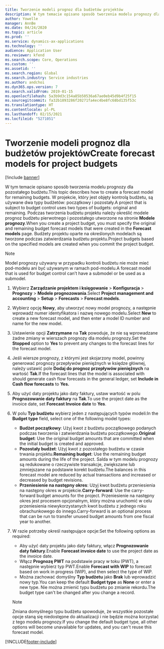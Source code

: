 ```yaml
---
title: Tworzenie modeli prognoz dla budżetów projektów
description: W tym temacie opisano sposób tworzenia modelu prognozy dla pozostałego budżetu.
author: Yowelle
manager: AnnBe
ms.date: 04/24/2020
ms.topic: article
ms.prod: ''
ms.service: dynamics-ax-applications
ms.technology: ''
audience: Application User
ms.reviewer: kfend
ms.search.scope: Core, Operations
ms.custom: ''
ms.assetid: ''
ms.search.region: Global
ms.search.industry: Service industries
ms.author: andchoi
ms.dyn365.ops.version: 7
ms.search.validFrom: 2019-01-15
ms.openlocfilehash: 5a3b9d3c154a85b50536a67ae0eb45d9b4f25f15
ms.sourcegitcommit: fa32b1893286f20271fa4ec4be8fc68bd135f53c
ms.translationtype: HT
ms.contentlocale: pl-PL
ms.lasthandoff: 02/15/2021
ms.locfileid: "5271051"
---
```

# <a name="create-forecast-models-for-project-budgets"></a><span data-ttu-id="543b5-103">Tworzenie modeli prognoz dla budżetów projektów</span><span class="sxs-lookup"><span data-stu-id="543b5-103">Create forecast models for project budgets</span></span> 

[!include [banner](../includes/banner.md)]

<span data-ttu-id="543b5-104">W tym temacie opisano sposób tworzenia modelu prognozy dla pozostałego budżetu.</span><span class="sxs-lookup"><span data-stu-id="543b5-104">This topic describes how to create a forecast model for remaining budgets.</span></span> <span data-ttu-id="543b5-105">W projekcie, który jest objęty kontrolą budżetu, są używane dwa typy budżetów: początkowy i pozostały.</span><span class="sxs-lookup"><span data-stu-id="543b5-105">A project that is subject to budget control uses two types of budgets: original and remaining.</span></span> <span data-ttu-id="543b5-106">Podczas tworzenia budżetu projektu należy określić modele prognoz budżetu pierwotnego i pozostałego utworzone na stronie **Modele prognozy**.</span><span class="sxs-lookup"><span data-stu-id="543b5-106">When you create a project budget, you must specify the original and remaining budget forecast models that were created in the **Forecast models** page.</span></span> <span data-ttu-id="543b5-107">Budżety projektu oparte na określonych modelach są tworzone podczas zatwierdzania budżetu projektu.</span><span class="sxs-lookup"><span data-stu-id="543b5-107">Project budgets based on the specified models are created when you commit the project budget.</span></span>

> [!NOTE]
> <span data-ttu-id="543b5-108">Model prognozy używany w przypadku kontroli budżetu nie może mieć pod-modelu ani być używanym w ramach pod-modelu.</span><span class="sxs-lookup"><span data-stu-id="543b5-108">A forecast model that is used for budget control can’t have a submodel or be used as a submodel.</span></span>

1. <span data-ttu-id="543b5-109">Wybierz **Zarządzanie projektem i księgowanie** > **Konfiguracja** > **Prognozy**  > **Modele prognozowania**.</span><span class="sxs-lookup"><span data-stu-id="543b5-109">Select **Project management and accounting** > **Setup** > **Forecasts**  > **Forecast models**.</span></span>
2. <span data-ttu-id="543b5-110">Wybierz opcję **Nowy**, aby utworzyć nowy model prognozy, a następnie wprowadź numer identyfikatora i nazwę nowego modelu.</span><span class="sxs-lookup"><span data-stu-id="543b5-110">Select **New** to create a new forecast model, and then enter a model ID number and name for the new model.</span></span> 
3. <span data-ttu-id="543b5-111">Ustawienie opcji **Zatrzymane** na **Tak** powoduje, że nie są wprowadzane żadne zmiany w wierszach prognozy dla modelu prognozy.</span><span class="sxs-lookup"><span data-stu-id="543b5-111">Set the **Stopped** option to **Yes** to prevent any changes to the forecast lines for the forecast model.</span></span> 
4. <span data-ttu-id="543b5-112">Jeśli wiersze prognozy, z którymi jest skojarzony model, powinny generować prognozy przepływów pieniężnych w księdze głównej, należy ustawić pole **Dodaj do prognoz przepływów pieniężnych** na wartość **Tak**.</span><span class="sxs-lookup"><span data-stu-id="543b5-112">If the forecast lines that the model is associated with should generate cash flow forecasts in the general ledger, set **Include in Cash flow forecasts** to **Yes.**</span></span> 
5. <span data-ttu-id="543b5-113">Aby użyć daty projektu jako daty faktury, ustaw wartość w polu **Prognozowanie daty faktury** na **Tak**.</span><span class="sxs-lookup"><span data-stu-id="543b5-113">To use the project date as the invoice date, set **Forecast Invoice date** to **Yes**.</span></span> 
6. <span data-ttu-id="543b5-114">W polu **Typ budżetu** wybierz jeden z następujących typów modeli:</span><span class="sxs-lookup"><span data-stu-id="543b5-114">In the **Budget type** field, select one of the following model types:</span></span>

   - <span data-ttu-id="543b5-115">**Budżet początkowy**: Użyj kwot z budżetu początkowego podanych podczas tworzenia i zatwierdzania budżetu początkowego.</span><span class="sxs-lookup"><span data-stu-id="543b5-115">**Original budget**: Use the original budget amounts that are committed when the initial budget is created and approved.</span></span>
   - <span data-ttu-id="543b5-116">**Pozostały budżet**: Użyj kwot z pozostałego budżetu w czasie trwania projektu.</span><span class="sxs-lookup"><span data-stu-id="543b5-116">**Remaining budget**: Use the remaining budget amounts during the life of the project.</span></span> <span data-ttu-id="543b5-117">Salda w tym modelu prognozy są redukowane o rzeczywiste transakcje, zwiększane lub zmniejszane na podstawie korekt budżetu.</span><span class="sxs-lookup"><span data-stu-id="543b5-117">The balances in this forecast model are reduced by actual transactions and increased or decreased by budget revisions.</span></span>
   - <span data-ttu-id="543b5-118">**Przeniesienie na następny okres**: Użyj kwot budżetu przeniesienia na następny okres w projekcie.</span><span class="sxs-lookup"><span data-stu-id="543b5-118">**Carry-forward**: Use the carry-forward budget amounts for the project.</span></span> <span data-ttu-id="543b5-119">Przeniesienie na następny okres jest procesem opcjonalnym, który można uruchomić w celu przeniesienia niewykorzystanych kwot budżetu z jednego roku obrachunkowego do innego.</span><span class="sxs-lookup"><span data-stu-id="543b5-119">Carry-forward is an optional process that can be run to transfer unused budget amounts from one fiscal year to another.</span></span>

7. <span data-ttu-id="543b5-120">W razie potrzeby określ następujące opcje:</span><span class="sxs-lookup"><span data-stu-id="543b5-120">Set the following options as required:</span></span>

   - <span data-ttu-id="543b5-121">Aby użyć daty projektu jako daty faktury, włącz **Prognozowanie daty faktury**.</span><span class="sxs-lookup"><span data-stu-id="543b5-121">Enable **Forecast invoice date** to use the project date as the invoice date.</span></span>
   - <span data-ttu-id="543b5-122">Włącz **Prognozę PWT** na podstawie pracy w toku (PWT), a następnie wybierz typ PWT.</span><span class="sxs-lookup"><span data-stu-id="543b5-122">Enable **Forecast with WIP** to forecast based on work in progress (WIP), and then select the type of WIP.</span></span> 
   - <span data-ttu-id="543b5-123">Można zachować domyślny **Typ budżetu** jako **Brak** lub wprowadzić nowy typ.</span><span class="sxs-lookup"><span data-stu-id="543b5-123">You can keep the default **Budget type** as **None** or enter a new type.</span></span> <span data-ttu-id="543b5-124">Nie można zmienić typu budżetu po zmianie rekordu.</span><span class="sxs-lookup"><span data-stu-id="543b5-124">The budget type can't be changed after you change a record.</span></span>     
    > [!NOTE]
    > <span data-ttu-id="543b5-125">Zmiana domyślnego typu budżetu spowoduje, że wszystkie pozostałe opcje staną się niedostępne do aktualizacji i nie będzie można korzystać z tego modelu prognozy.</span><span class="sxs-lookup"><span data-stu-id="543b5-125">If you change the default budget type, all other options will become unavailable for updates, and you can't reuse this forecast model.</span></span> 
   


 



[!INCLUDE[footer-include](../includes/footer-banner.md)]